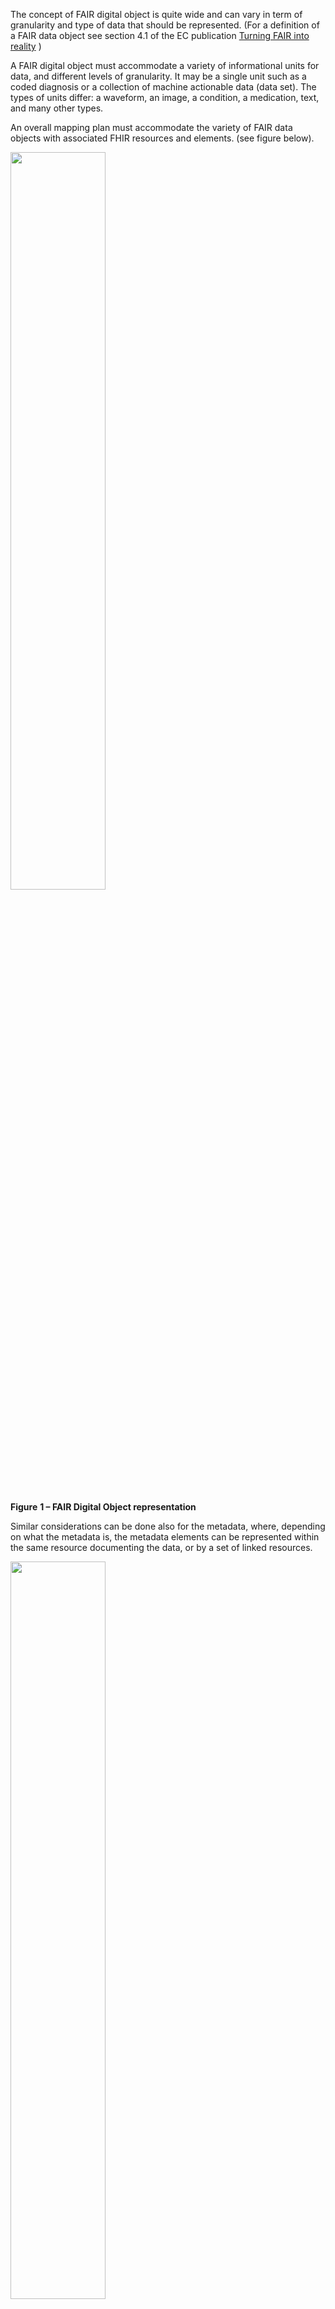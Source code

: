 The concept of FAIR digital object is quite wide and can vary in term of
granularity and type of data that should be represented. (For a
definition of a FAIR data object see section 4.1 of the EC
publication [Turning FAIR into
reality](https://ec.europa.eu/info/publications/turning-fair-reality_en) )

A FAIR digital object must accommodate a variety of informational units
for data, and different levels of granularity. It may be a single unit
such as a coded diagnosis or a collection of machine actionable data
(data set). The types of units differ: a waveform, an image, a
condition, a medication, text, and many other types.

An overall mapping plan must accommodate the variety of FAIR data
objects with associated FHIR resources and elements. (see figure below).

<div><img src="metadata-1.png" style="width:55%"/></div>

**Figure** **1 – FAIR Digital Object representation**

Similar considerations can be done also for the metadata, where,
depending on what the metadata is, the metadata elements can be
represented within the same resource documenting the data, or by a set
of linked resources.

<div><img src="metadata-2.png" style="width:55%"/></div>

**Figure** **2 – Mapping FAIR data and metadata**

The logical distinction between metadata and data (both are FAIR DO) is
a key point; with metadata playing a key role for making data findable,
accessible, interoperable and reusable. Metadata are usually described
as the “data about data”, but in practice what is “data” and what is
“metadata” is a matter of perspective: based on the context, the same
information can be considered as part of the data or of the metadata.
This makes even more complex the mapping to the FHIR resources.

The figure below shows how information that were part of the metadata in
the previous example are now part of the data; and how metadata and data
elements are represented in the same FHIR resource.

<div><img src="metadata-3.png" style="width:55%"/></div>

**Figure** **3 – Mapping FAIR data and metadata**

In consideration of the previous arguments, the realization of the
requirement for a metadata FAIR data object, distinct from the data FAIR
data object, and identified by a persistent and unique ID need to be
pragmatically evaluated, above all for FHIR implementations.

This means that depending on the context of use and on the granularity
of data, distinct and identifiable FHIR resources can be used to record
a selected set of metadata elements; but this might not be true for all
the information that could be considered metadata.

Let's consider for example the following levels of data granularity:

1.  **Study Level**: specific to a study, publication, or usage context
    (collection of subject level data).

2.  **Subject Level**: specific to a single subject (patient).

<div><img src="metadata-4.png" style="width:55%"/></div>

**Figure** **4 - Example of levels of data objects granularity**

If for the study level we can assume data are represented by the subject
level objects, distinct from the metadata describing the "study" (see
figure below) ; this might be not so true for the subject level.

<div><img src="metadata-5.png" style="width:55%"/></div>

**Figure** **5 – Metadata and data for a data collection.**

HL7 FHIR provides several candidates resources to represent metadata of
collection of data (e.g., Bundle, Lists..) and the choice of the
resource to be used strongly depend on the usage
context. **Library,** **Citation** and **ResearchStudy**, seem to be
the most promising resources to better support the “rich metadata” FAIR
requirement; however not all of them are available in the current FHIR
Version. Furthermore, due to their low FHIR maturity level, they may be
subject to non-negligible changes among the different FHIR versions,
including the way the linkage between metadata and data is realized.

The kinds of data objects that the metadata may refer to can be:

1.  Non-FHIR objects

2.  FHIR and non-FHIR objects

3.  FHIR-only objects

Depending on the “metadata” resource, the FHIR version chosen and the
type of object to point to, different solutions can be adopted. For
example, the current Library resource covers this requirement through
the content element (Attachment datatype), in this case the link to data
is recorded by using an uri (this may or may not be enough for referring
FHIR resources). Citation (looking at the FHIR R5 specs) provides
instead more flexible and comprehensive solutions through the
citedArtifact.relatedTo.target\[x\] element; providing different means
(uri, resource references, business identifiers) to handle these
references.

It’s worth to mention that FHIR specifies a dedicated resources
(Provenance) to record Provenance information typically part of the
“metadata”.

As described above, at the subject level, the boundary between metadata
and data is not always so sharp. In the example below derived form the
[Ninfea](https://confluence.hl7.org/display/SOA/NInFEA) real world case
is shown for example how the gestational week or the mother height and
weight, might be considered metadata for the signals, but also patient
level data.

<div><img src="metadata-6.png" style="width:55%"/></div>

**Figure** **6 – Metadata and data at the subject level.**

This guide will not therefore attempt to **prescribe any tight
separation of metadata/data at the subject level** when FAIR is
implemented by using HL7 FHIR.

There are HL7 FHIR resources (e.g. EvidenceReport, Bundle\[collection\],
Composition, List; DocumentManifest) that can be potentially used to
record some subject level metadata information as a distinct FHIR
resource instance. Nevertheless, typically metadata information is
recorded by a set of linked FHIR resources. For example, a Condition
instance documenting a specific problem (the data), may use
the *subject*, the *encounter* and the *evidence* references to
Patient, Encounter and Observation FHIR instances to document the
patient, encounter and other information used as evidence to describe
the context of this problem (the metadata).

In case of *non-FHIR data objects* or mixed cases (*FHIR and non-FHIR
objects*) implementers should evaluate the feasibility and the
cost/benefit of transforming these objects (completely or partially) in
FHIR instances; and/or creating FHIR resources (e.g. DocumentManifest)
to document some metadata information.
